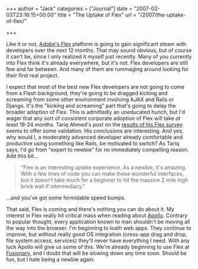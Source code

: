 +++
author = "Jack"
categories = ["Journal"]
date = "2007-02-03T23:16:15+00:00"
title = "The Uptake of Flex"
url = "/2007/the-uptake-of-flex/"

+++

Like it or not, [Adobe's Flex][1] platform is going to gain significant steam with developers over the next 12 months. That may sound obvious, but of course it can't be, since I only realized it myself just recently. Many of you currently into Flex think it's already everywhere, but it's not. Flex developers are still few and far between. And many of them are rummaging around looking for their first real project. 

I expect that most of the best new Flex developers are not going to come from a Flash background, they're going to be dragged kicking and screaming from some other environment involving AJAX and Rails or Django. It's the "kicking and screaming" part that's going to delay the broader adoption of Flex. This is admittedly an uneducated hunch, but I'd wager that any sort of consistent corporate adoption of Flex will take _at least_ 18-24 months. Tariq Ahmed's post on the [results of his Flex survey][2] seems to offer some validation. His conclusions are interesting. And yes, why would I, a moderately advanced developer already comfortable and productive using something like Rails, be motivated to switch? As Tariq says, I'd go from "expert to newbie" for no immediately compelling reason. Add this bit&#8230;

> "Flex is an interesting uptake experience. As a newbie, it's amazing. With a few lines of code you can make these wonderful interfaces, but it doesn't take much for a beginner to hit the massive 2 mile high brick wall if intermediacy." 

&#8230;and you've got some formidable speed bumps.

That said, Flex is coming and there's nothing you can do about it. My interest in Flex really hit critical mass when reading about [Apollo][3]. Contrary to popular thought, every application known to man shouldn't be moving all the way into the browser. I'm beginning to loath web apps. They continue to improve, but without really good OS integration (cross-app drag and drop, file system access, services) they'll never have everything I need. With any luck Apollo will give us some of this. We're already beginning to use Flex at [Fusionary][4], and I doubt that will be slowing down any time soon. Should be fun, but I hate being a newbie again.

 [1]: http://www.adobe.com/products/flex/
 [2]: http://www.dopejam.com/shownewsitem.cfm?NewsID=291
 [3]: http://labs.adobe.com/wiki/index.php/Apollo
 [4]: http://fusionary.com/